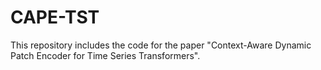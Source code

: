# CAPE-TST
This repository includes the code for the paper "Context-Aware Dynamic Patch Encoder for Time Series Transformers".
